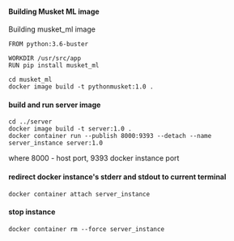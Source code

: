 #### Building Musket ML image

Building musket_ml image

```
FROM python:3.6-buster

WORKDIR /usr/src/app
RUN pip install musket_ml
```

```
cd musket_ml
docker image build -t pythonmusket:1.0 .
```

#### build and run server image
```
cd ../server
docker image build -t server:1.0 .
docker container run --publish 8000:9393 --detach --name server_instance server:1.0
```

where 8000 - host port, 9393 docker instance port
#### redirect docker instance's stderr and stdout to current terminal
```
docker container attach server_instance
```

#### stop instance
```
docker container rm --force server_instance
```